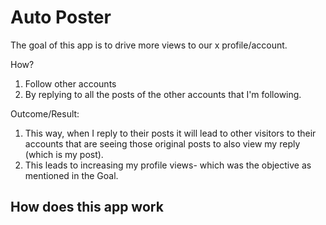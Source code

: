 # Auto Poster  

The goal of this app is to drive more views to our x profile/account.  

How? 
1. Follow other accounts
2. By replying to all the posts of the other accounts that I'm following. 

Outcome/Result: 
1. This way, when I reply to their posts it will lead to other visitors to their accounts that are seeing those original posts to also view my reply (which is my post). 
2. This leads to increasing my profile views- which was the objective as mentioned in the Goal.

## How does this app work
